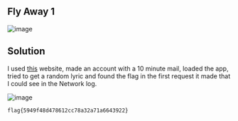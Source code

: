 ## Fly Away 1

![image](https://github.com/LazyTitan33/CTF-Writeups/assets/80063008/5cc20df8-48cd-427d-9a6c-27a45408ea2e)

## Solution

I used [this](https://appetize.io/) website, made an account with a 10 minute mail, loaded the app, tried to get a random lyric and found the flag in the first request it made that I could see in the Network log.  

![image](https://github.com/LazyTitan33/CTF-Writeups/assets/80063008/ef3e73ff-e940-4c13-9fd5-6907e19730de)

`flag{5949f48d478612cc78a32a71a6643922}`
